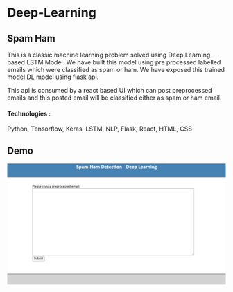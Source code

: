 # Deep-Learning

## Spam Ham

This is a classic machine learning problem solved using Deep Learning based LSTM Model. We have built this model using pre processed labelled emails which were classified as spam or ham. We have exposed this trained model DL model using flask api.

This api is consumed by a react based UI which can post preprocessed emails and this posted email will be classified either as spam or ham email.

#### Technologies :
Python, Tensorflow, Keras, LSTM, NLP, Flask, React, HTML, CSS

## Demo

![](Demo/demo.gif)

